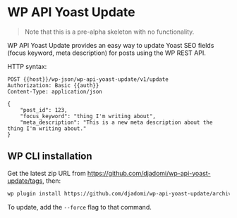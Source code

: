 # WP API Yoast Update

>Note that this is a pre-alpha skeleton with no functionality.

WP API Yoast Update provides an easy way to update Yoast SEO fields (focus keyword, meta description) for posts using the WP REST API.

HTTP syntax:

``` http
POST {{host}}/wp-json/wp-api-yoast-update/v1/update
Authorization: Basic {{auth}}
Content-Type: application/json

{
	"post_id": 123,
	"focus_keyword": "thing I'm writing about",
	"meta_description": "This is a new meta description about the thing I'm writing about."
}
```

## WP CLI installation

Get the latest zip URL from https://github.com/djadomi/wp-api-yoast-update/tags, then:

```bash
wp plugin install https://github.com/djadomi/wp-api-yoast-update/archive/refs/tags/0.0.2.zip --activate
```

To update, add the `--force` flag to that command.
